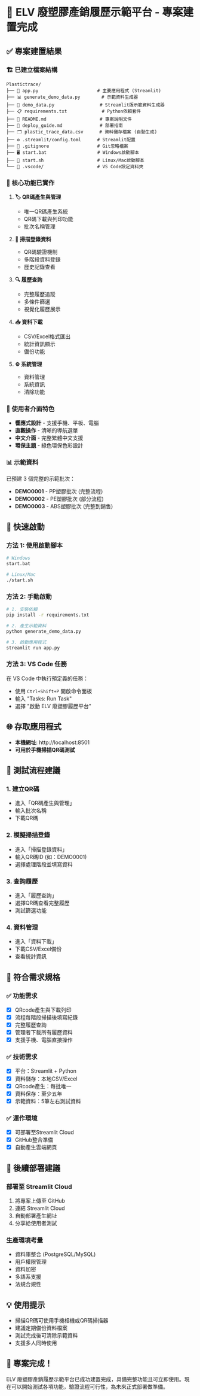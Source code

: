 # 🎉 ELV 廢塑膠產銷履歷示範平台 - 專案建置完成

## ✅ 專案建置結果

### 🏗️ 已建立檔案結構
```
Plastictrace/
├── 📱 app.py                      # 主要應用程式 (Streamlit)
├── 📊 generate_demo_data.py        # 示範資料生成器
├── 🧪 demo_data.py                 # Streamlit版示範資料生成器
├── 📋 requirements.txt             # Python依賴套件
├── 📖 README.md                    # 專案說明文件
├── 🚀 deploy_guide.md              # 部署指南
├── 🗂️ plastic_trace_data.csv      # 資料儲存檔案 (自動生成)
├── ⚙️ .streamlit/config.toml      # Streamlit配置
├── 🚫 .gitignore                  # Git忽略檔案
├── 🖥️ start.bat                   # Windows啟動腳本
├── 🐧 start.sh                    # Linux/Mac啟動腳本
└── 📂 .vscode/                    # VS Code設定資料夾
```

### 🎯 核心功能已實作
1. **🏷️ QR碼產生與管理**
   - 唯一QR碼產生系統
   - QR碼下載與列印功能
   - 批次名稱管理

2. **📱 掃描登錄資料**
   - QR碼驗證機制
   - 多階段資料登錄
   - 歷史記錄查看

3. **🔍 履歷查詢**
   - 完整履歷追蹤
   - 多條件篩選
   - 視覺化履歷展示

4. **📥 資料下載**
   - CSV/Excel格式匯出
   - 統計資訊顯示
   - 備份功能

5. **⚙️ 系統管理**
   - 資料管理
   - 系統資訊
   - 清除功能

### 🎨 使用者介面特色
- **響應式設計** - 支援手機、平板、電腦
- **直觀操作** - 清晰的導航選單
- **中文介面** - 完整繁體中文支援
- **環保主題** - 綠色環保色彩設計

### 📊 示範資料
已預建 3 個完整的示範批次：
- **DEMO0001** - PP塑膠批次 (完整流程)
- **DEMO0002** - PE塑膠批次 (部分流程)
- **DEMO0003** - ABS塑膠批次 (完整到銷售)

## 🚀 快速啟動

### 方法 1: 使用啟動腳本
```bash
# Windows
start.bat

# Linux/Mac
./start.sh
```

### 方法 2: 手動啟動
```bash
# 1. 安裝依賴
pip install -r requirements.txt

# 2. 產生示範資料
python generate_demo_data.py

# 3. 啟動應用程式
streamlit run app.py
```

### 方法 3: VS Code 任務
在 VS Code 中執行預定義的任務：
- 使用 `Ctrl+Shift+P` 開啟命令面板
- 輸入 "Tasks: Run Task"
- 選擇 "啟動 ELV 廢塑膠履歷平台"

## 🌐 存取應用程式
- **本機網址**: http://localhost:8501
- **可用於手機掃描QR碼測試**

## 📱 測試流程建議

### 1. 建立QR碼
- 進入「QR碼產生與管理」
- 輸入批次名稱
- 下載QR碼

### 2. 模擬掃描登錄
- 進入「掃描登錄資料」
- 輸入QR碼ID (如：DEMO0001)
- 選擇處理階段並填寫資料

### 3. 查詢履歷
- 進入「履歷查詢」
- 選擇QR碼查看完整履歷
- 測試篩選功能

### 4. 資料管理
- 進入「資料下載」
- 下載CSV/Excel備份
- 查看統計資訊

## 🎯 符合需求規格

### ✅ 功能需求
- [x] QRcode產生與下載列印
- [x] 流程每階段掃描後填寫紀錄
- [x] 完整履歷查詢
- [x] 管理者下載所有履歷資料
- [x] 支援手機、電腦直接操作

### ✅ 技術需求
- [x] 平台：Streamlit + Python
- [x] 資料儲存：本地CSV/Excel
- [x] QRcode產生：每批唯一
- [x] 資料保存：至少五年
- [x] 示範資料：5筆左右測試資料

### ✅ 運作環境
- [x] 可部署至Streamlit Cloud
- [x] GitHub整合準備
- [x] 自動產生雲端網頁

## 🔮 後續部署建議

### 部署至 Streamlit Cloud
1. 將專案上傳至 GitHub
2. 連結 Streamlit Cloud
3. 自動部署產生網址
4. 分享給使用者測試

### 生產環境考量
- 資料庫整合 (PostgreSQL/MySQL)
- 用戶權限管理
- 資料加密
- 多語系支援
- 法規合規性

## 💡 使用提示
- 掃描QR碼可使用手機相機或QR碼掃描器
- 建議定期備份資料檔案
- 測試完成後可清除示範資料
- 支援多人同時使用

## 🎊 專案完成！
ELV 廢塑膠產銷履歷示範平台已成功建置完成，具備完整功能且可立即使用。現在可以開始測試各項功能，驗證流程可行性，為未來正式部署做準備。
